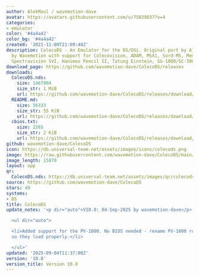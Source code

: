 ```yaml
---
author: AlekMaul / wavemotion-dave
avatar: https://avatars.githubusercontent.com/u/75039837?v=4
categories:
- emulator
color: '#4a4a42'
color_bg: '#4a4a42'
created: '2021-11-09T21:09:48Z'
description: ColecoDS - An Emulator for the DS/DSi. Original port by Alekmaul. Phoenix-Edition
  by Wavemotion with support for Colecovision, ADAM, MSX1, Sord-M5, Memotech MTX,
  Spectravision SVI, Hanimex Pencil II, Tatung Einstein, SG-1000/SC-3000 and the Creativision.
download_page: https://github.com/wavemotion-dave/ColecoDS/releases
downloads:
  ColecoDS.nds:
    size: 1467904
    size_str: 1 MiB
    url: https://github.com/wavemotion-dave/ColecoDS/releases/download/10.8/ColecoDS.nds
  README.md:
    size: 56333
    size_str: 55 KiB
    url: https://github.com/wavemotion-dave/ColecoDS/releases/download/10.8/README.md
  cbios.txt:
    size: 2265
    size_str: 2 KiB
    url: https://github.com/wavemotion-dave/ColecoDS/releases/download/10.8/cbios.txt
github: wavemotion-dave/ColecoDS
icon: https://db.universal-team.net/assets/images/icons/colecods.png
image: https://raw.githubusercontent.com/wavemotion-dave/ColecoDS/main/arm9/gfx_data/pdev_tbg0.png
image_length: 15870
layout: app
qr:
  ColecoDS.nds: https://db.universal-team.net/assets/images/qr/colecods-nds.png
source: https://github.com/wavemotion-dave/ColecoDS
stars: 49
systems:
- DS
title: ColecoDS
update_notes: '<p dir="auto">V10.8: 04-Sep-2025 by wavemotion-dave</p>

  <ul dir="auto">

  <li>Added support for the PV-1000. No BIOS needed - rename PV-1000 roms to .PV1
  so they load properly.</li>

  </ul>'
updated: '2025-09-04T11:37:00Z'
version: '10.8'
version_title: Version 10.8
---
```


